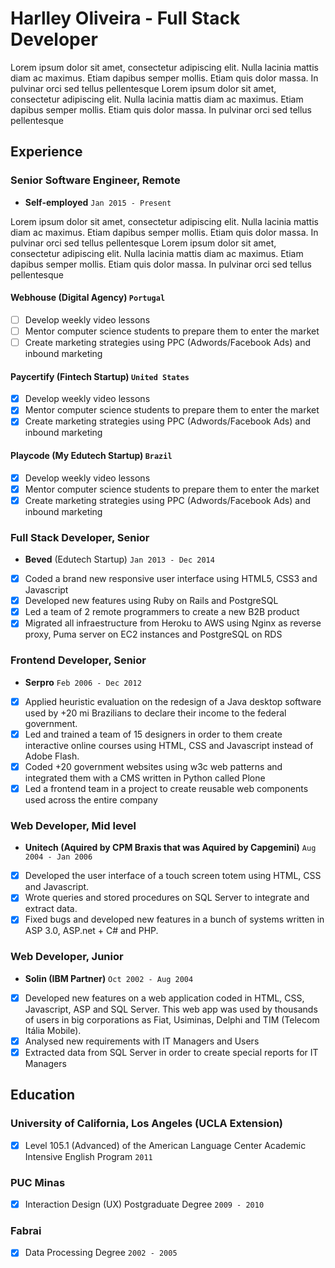 # Harlley Oliveira - Full Stack Developer
Lorem ipsum dolor sit amet, consectetur adipiscing elit. Nulla lacinia mattis diam ac maximus. Etiam dapibus semper mollis. Etiam quis dolor massa. In pulvinar orci sed tellus pellentesque Lorem ipsum dolor sit amet, consectetur adipiscing elit. Nulla lacinia mattis diam ac maximus. Etiam dapibus semper mollis. Etiam quis dolor massa. In pulvinar orci sed tellus pellentesque

## Experience

### **Senior Software Engineer, Remote**
- **Self-employed** `Jan 2015 - Present`

Lorem ipsum dolor sit amet, consectetur adipiscing elit. Nulla lacinia mattis diam ac maximus. Etiam dapibus semper mollis. Etiam quis dolor massa. In pulvinar orci sed tellus pellentesque Lorem ipsum dolor sit amet, consectetur adipiscing elit. Nulla lacinia mattis diam ac maximus. Etiam dapibus semper mollis. Etiam quis dolor massa. In pulvinar orci sed tellus pellentesque

#### Webhouse (Digital Agency) `Portugal`
- [ ] Develop weekly video lessons
- [ ] Mentor computer science students to prepare them to enter the market
- [ ] Create marketing strategies using PPC (Adwords/Facebook Ads) and inbound marketing

#### Paycertify (Fintech Startup) `United States`
- [x] Develop weekly video lessons
- [x] Mentor computer science students to prepare them to enter the market
- [x] Create marketing strategies using PPC (Adwords/Facebook Ads) and inbound marketing

#### Playcode (My Edutech Startup) `Brazil`
- [x] Develop weekly video lessons
- [x] Mentor computer science students to prepare them to enter the market
- [x] Create marketing strategies using PPC (Adwords/Facebook Ads) and inbound marketing

### **Full Stack Developer, Senior**
- **Beved** (Edutech Startup) `Jan 2013 - Dec 2014`
- [x] Coded a brand new responsive user interface using HTML5, CSS3 and Javascript
- [x] Developed new features using Ruby on Rails and PostgreSQL
- [x] Led a team of 2 remote programmers to create a new B2B product
- [x] Migrated all infraestructure from Heroku to AWS using Nginx as reverse proxy, Puma server on EC2 instances and PostgreSQL on RDS

### **Frontend Developer, Senior**
- **Serpro** `Feb 2006 - Dec 2012`
- [x] Applied heuristic evaluation on the redesign of a Java desktop software used by +20 mi Brazilians to declare their income to the federal government.
- [x] Led and trained a team of 15 designers in order to them create interactive online courses using HTML, CSS and Javascript instead of Adobe Flash.
- [x] Coded +20 government websites using w3c web patterns and integrated them with a CMS written in Python called Plone
- [x] Led a frontend team in a project to create reusable web components used across the entire company

### **Web Developer, Mid level**
- **Unitech (Aquired by CPM Braxis that was Aquired by Capgemini)** `Aug 2004 - Jan 2006`
- [x] Developed the user interface of a touch screen totem using HTML, CSS and Javascript.
- [x] Wrote queries and stored procedures on SQL Server to integrate and extract data.
- [x] Fixed bugs and developed new features in a bunch of systems written in ASP 3.0, ASP.net + C# and PHP.

### **Web Developer, Junior**
- **Solin (IBM Partner)** `Oct 2002 - Aug 2004`
- [x] Developed new features on a web application coded in HTML, CSS, Javascript, ASP and SQL Server. This web app was used by thousands of users in big corporations as Fiat, Usiminas, Delphi and TIM (Telecom Itália Mobile).
- [x] Analysed new requirements with IT Managers and Users
- [x] Extracted data from SQL Server in order to create special reports for IT Managers

## Education

### University of California, Los Angeles (UCLA Extension)
- [x] Level 105.1 (Advanced) of the American Language Center Academic Intensive English Program `2011`

### PUC Minas
- [x] Interaction Design (UX) Postgraduate Degree `2009 - 2010`

### Fabrai
- [x] Data Processing Degree `2002 - 2005`
